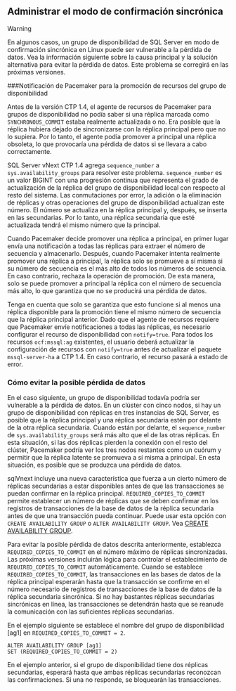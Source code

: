 ## <a name="managing-synchronous-commit-mode"></a>Administrar el modo de confirmación sincrónica

>[!WARNING]
>En algunos casos, un grupo de disponibilidad de SQL Server en modo de confirmación sincrónica en Linux puede ser vulnerable a la pérdida de datos. Vea la información siguiente sobre la causa principal y la solución alternativa para evitar la pérdida de datos. Este problema se corregirá en las próximas versiones.

###<a name="pacemaker-notification-for-availability-group-resource-promotion"></a>Notificación de Pacemaker para la promoción de recursos del grupo de disponibilidad

Antes de la versión CTP 1.4, el agente de recursos de Pacemaker para grupos de disponibilidad no podía saber si una réplica marcada como `SYNCHRONOUS_COMMIT` estaba realmente actualizada o no. Era posible que la réplica hubiera dejado de sincronizarse con la réplica principal pero que no lo supiera. Por lo tanto, el agente podía promover a principal una réplica obsoleta, lo que provocaría una pérdida de datos si se llevara a cabo correctamente. 

SQL Server vNext CTP 1.4 agrega `sequence_number` a `sys.availability_groups` para resolver este problema. `sequence_number` es un valor BIGINT con una progresión continua que representa el grado de actualización de la réplica del grupo de disponibilidad local con respecto al resto del sistema. Las conmutaciones por error, la adición o la eliminación de réplicas y otras operaciones del grupo de disponibilidad actualizan este número. El número se actualiza en la réplica principal y, después, se inserta en las secundarias. Por lo tanto, una réplica secundaria que esté actualizada tendrá el mismo número que la principal.

Cuando Pacemaker decide promover una réplica a principal, en primer lugar envía una notificación a todas las réplicas para extraer el número de secuencia y almacenarlo. Después, cuando Pacemaker intenta realmente promover una réplica a principal, la réplica solo se promueve a sí misma si su número de secuencia es el más alto de todos los números de secuencia. En caso contrario, rechaza la operación de promoción. De esta manera, solo se puede promover a principal la réplica con el número de secuencia más alto, lo que garantiza que no se producirá una pérdida de datos.

Tenga en cuenta que solo se garantiza que esto funcione si al menos una réplica disponible para la promoción tiene el mismo número de secuencia que la réplica principal anterior. Dado que el agente de recursos requiere que Pacemaker envíe notificaciones a todas las réplicas, es necesario configurar el recurso de disponibilidad con `notify=true`. Para todos los recursos `ocf:mssql:ag` existentes, el usuario deberá actualizar la configuración de recursos con `notify=true` antes de actualizar el paquete `mssql-server-ha` a CTP 1.4. En caso contrario, el recurso pasará a estado de error. 

### <a name="how-to-avoid-potential-for-data-loss"></a>Cómo evitar la posible pérdida de datos 

En el caso siguiente, un grupo de disponibilidad todavía podría ser vulnerable a la pérdida de datos. En un clúster con cinco nodos, si hay un grupo de disponibilidad con réplicas en tres instancias de SQL Server, es posible que la réplica principal y una réplica secundaria estén por delante de la otra réplica secundaria. Cuando están por delante, el `sequence_number` de `sys.availability_groups` será más alto que el de las otras réplicas. En esta situación, si las dos réplicas pierden la conexión con el resto del clúster, Pacemaker podría ver los tres nodos restantes como un cuórum y permitir que la réplica latente se promueva a sí misma a principal. En esta situación, es posible que se produzca una pérdida de datos.

sqlVnext incluye una nueva característica que fuerza a un cierto número de réplicas secundarias a estar disponibles antes de que las transacciones se puedan confirmar en la réplica principal. `REQUIRED_COPIES_TO_COMMIT` permite establecer un número de réplicas que se deben confirmar en los registros de transacciones de la base de datos de la réplica secundaria antes de que una transacción pueda continuar. Puede usar esta opción con `CREATE AVAILABILITY GROUP` o `ALTER AVAILABILITY GROUP`. Vea [CREATE AVAILABILITY GROUP](http://msdn.microsoft.com/library/ff878399.aspx).

Para evitar la posible pérdida de datos descrita anteriormente, establezca `REQUIRED_COPIES_TO_COMMIT` en el número máximo de réplicas sincronizadas. Las próximas versiones incluirán lógica para controlar el establecimiento de `REQUIRED_COPIES_TO_COMMIT` automáticamente.
Cuando se establece `REQUIRED_COPIES_TO_COMMIT`, las transacciones en las bases de datos de la réplica principal esperarán hasta que la transacción se confirme en el número necesario de registros de transacciones de la base de datos de la réplica secundaria sincrónica. Si no hay bastantes réplicas secundarias sincrónicas en línea, las transacciones se detendrán hasta que se reanude la comunicación con las suficientes réplicas secundarias.

En el ejemplo siguiente se establece el nombre del grupo de disponibilidad [ag1] en `REQUIRED_COPIES_TO_COMMIT = 2`. 

```Transact-SQL
ALTER AVAILABILITY GROUP [ag1]
SET (REQUIRED_COPIES_TO_COMMIT = 2)
```

En el ejemplo anterior, si el grupo de disponibilidad tiene dos réplicas secundarias, esperará hasta que ambas réplicas secundarias reconozcan las confirmaciones. Si una no responde, se bloquearán las transacciones.
